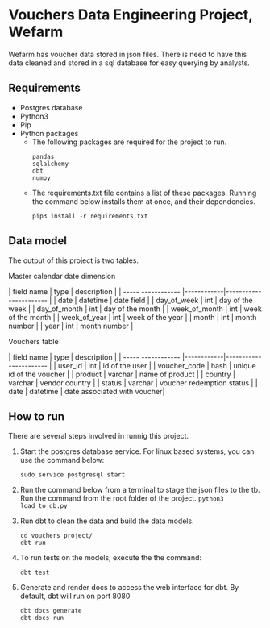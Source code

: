 # Vouchers Data Engineering Project, Wefarm

Wefarm has voucher data stored in json files. There is need to have this data cleaned and stored in a sql database for easy querying by analysts.

## Requirements

* Postgres database  
* Python3 
* Pip 
* Python packages  
    * The following packages are required for the project to run.
        ```
        pandas
        sqlalchemy
        dbt
        numpy
        ```
    * The requirements.txt file contains a list of these packages. Running the command below installs them at once, and their dependencies.
        ```
        pip3 install -r requirements.txt
        ``` 

## Data model
The output of this project is two tables.   

Master calendar date dimension  

| field name         | type       | description             |
| ----- ------------ |------------|-----------------------  |
| date               | datetime   | date field              |
| day_of_week        | int        | day of the week         |
| day_of_month       | int        | day of the month        |
| week_of_month      | int        | week of the month       |
| week_of_year       | int        | week of the year        |
| month              | int        | month number            |
| year               | int        | month number            |

Vouchers table 

| field name         | type       | description                 |
| ----- ------------ |------------|-----------------------      |
| user_id            | int        | id of the user              |
| voucher_code       | hash       | unique id of the voucher    |
| product            | varchar    | name of product             |
| country            | varchar    | vendor country              |
| status             | varchar    | voucher redemption status   |
| date               | datetime   | date associated with voucher|


## How to run
There are several steps involved in runnig this project.

1. Start the postgres database service. For linux based systems, you can use the command below:
    ```
    sudo service postgresql start
    ```

2. Run the command below from a terminal to stage the json files to the tb. Run the command from the root folder of the project.
    ```python3 load_to_db.py```

3. Run dbt to clean the data and build the data models.
    ```
    cd vouchers_project/
    dbt run
    ```
4. To run tests on the models, execute the the command:
    ```
    dbt test
    ```

5. Generate and render docs to access the web interface for dbt. By default, dbt will run on port 8080
    ```
    dbt docs generate
    dbt docs run
    ```